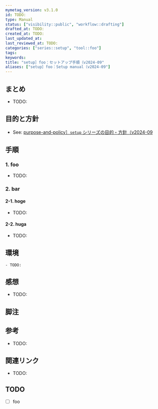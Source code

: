 ```yaml
---
mymetag_version: v3.1.0
id: TODO:
type: Manual
status: ["visibility::public", "workflow::drafting"]
drafted_at: TODO:
created_at: TODO:
last_updated_at:
last_reviewed_at: TODO:
categories: ["series::setup", "tool::foo"]
tags:
keywords:
title: "setup］foo：セットアップ手順（v2024-09"
aliases: ["setup］foo：Setup manual（v2024-09"]
---
```


## まとめ

- TODO:

## 目的と方針

- See: [purpose-and-policy］`setup` シリーズの目的・方針（v2024-09](./6be9f341-1f39-474b-b4c2-20db75d81723.md)

## 手順

### 1. foo

- TODO:

### 2. bar

#### 2-1. hoge

- TODO:

#### 2-2. huga

- TODO:

## 環境

```console
- TODO:
```

## 感想

- TODO:

## 脚注

[^1]: foobarbaz

## 参考

- TODO:

## 関連リンク

- TODO:

## TODO

- [ ] foo
